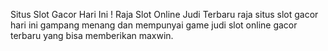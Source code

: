 Situs Slot Gacor Hari Ini ! Raja Slot Online Judi Terbaru
raja situs slot gacor hari ini gampang menang dan mempunyai game judi slot online gacor terbaru yang bisa memberikan maxwin.
